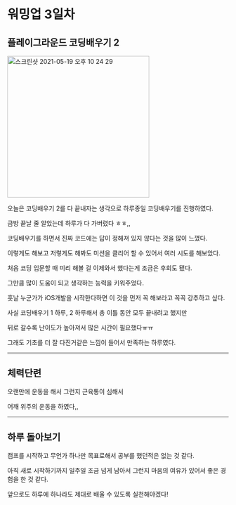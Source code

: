# 워밍업 3일차

## 플레이그라운드 코딩배우기 2

<img width="323" alt="스크린샷 2021-05-19 오후 10 24 29" src="https://user-images.githubusercontent.com/70311145/118820518-4d649a80-b8f1-11eb-954d-b986b8b2e1d7.png">

오늘은 코딩배우기 2를 다 끝내자는 생각으로 하루종일 코딩배우기를 진행하였다.

금방 끝날 줄 알았는데 하루가 다 가버렸다 ㅎㅎ,,

코딩배우기를 하면서 진짜 코드에는 답이 정해져 있지 않다는 것을 많이 느꼈다.

이렇게도 해보고 저렇게도 해봐도 미션을 클리어 할 수 있어서 여러 시도를 해보았다.

처음 코딩 입문할 때 미리 해볼 걸 이제와서 했다는게 조금은 후회도 됐다.

그만큼 많이 도움이 되고 생각하는 능력을 키워주었다.

훗날 누군가가 iOS개발을 시작한다하면 이 것을 먼저 꼭 해보라고 꼭꼭 강추하고 싶다.

사실 코딩배우기 1 하루, 2 하루해서 총 이틀 동안 모두 끝내려고 했지만

뒤로 갈수록 난이도가 높아져서 많은 시간이 필요했다ㅠㅠ

그래도 기초를 더 잘 다진거같은 느낌이 들어서 만족하는 하루였다.

---

## 체력단련

오랜만에 운동을 해서 그런지 근육통이 심해서

어깨 위주의 운동을 하였다,,

---

## 하루 돌아보기

캠프를 시작하고 무언가 하나만 목표로해서 공부를 했던적은 없는 것 같다.

아직 새로 시작하기까지 일주일 조금 넘게 남아서 그런지 마음의 여유가 있어서 좋은 경험을 한 것 같다.

앞으로도 하루에 하나라도 제대로 배울 수 있도록 실천해야겠다!
